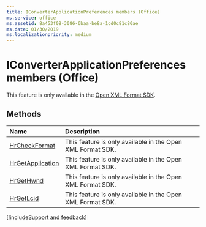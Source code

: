 ```yaml
---
title: IConverterApplicationPreferences members (Office)
ms.service: office
ms.assetid: 8a453f08-3086-6baa-be8a-1cd0c81c80ae
ms.date: 01/30/2019
ms.localizationpriority: medium
---
```



# IConverterApplicationPreferences members (Office)

This feature is only available in the [Open XML Format SDK](/office/open-xml/open-xml-sdk).


## Methods

|Name|Description|
|:-----|:-----|
|[HrCheckFormat](../../Office.IConverterApplicationPreferences.HrCheckFormat.md)|This feature is only available in the Open XML Format SDK.|
|[HrGetApplication](../../Office.IConverterApplicationPreferences.HrGetApplication.md)|This feature is only available in the Open XML Format SDK.|
|[HrGetHwnd](../../Office.IConverterApplicationPreferences.HrGetHwnd.md)|This feature is only available in the Open XML Format SDK.|
|[HrGetLcid](../../Office.IConverterApplicationPreferences.HrGetLcid.md)|This feature is only available in the Open XML Format SDK.|

[!include[Support and feedback](~/includes/feedback-boilerplate.md)]